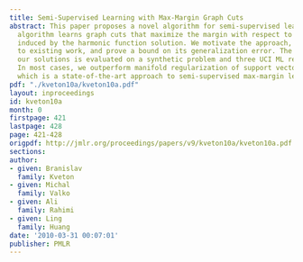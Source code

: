 ```yaml
---
title: Semi-Supervised Learning with Max-Margin Graph Cuts
abstract: This paper proposes a novel algorithm for semi-supervised learning. This
  algorithm learns graph cuts that maximize the margin with respect to the labels
  induced by the harmonic function solution. We motivate the approach, compare it
  to existing work, and prove a bound on its generalization error. The quality of
  our solutions is evaluated on a synthetic problem and three UCI ML repository datasets.
  In most cases, we outperform manifold regularization of support vector machines,
  which is a state-of-the-art approach to semi-supervised max-margin learning.
pdf: "./kveton10a/kveton10a.pdf"
layout: inproceedings
id: kveton10a
month: 0
firstpage: 421
lastpage: 428
page: 421-428
origpdf: http://jmlr.org/proceedings/papers/v9/kveton10a/kveton10a.pdf
sections: 
author:
- given: Branislav
  family: Kveton
- given: Michal
  family: Valko
- given: Ali
  family: Rahimi
- given: Ling
  family: Huang
date: '2010-03-31 00:07:01'
publisher: PMLR
---
```


